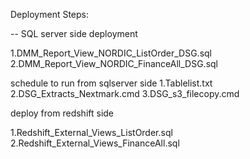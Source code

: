 Deployment Steps:

-- SQL server side deployment 

1.DMM_Report_View_NORDIC_ListOrder_DSG.sql
2.DMM_Report_View_NORDIC_FinanceAll_DSG.sql

schedule to run from sqlserver side
1.Tablelist.txt
2.DSG_Extracts_Nextmark.cmd
3.DSG_s3_filecopy.cmd

deploy from redshift side

1.Redshift_External_Views_ListOrder.sql
2.Redshift_External_Views_FinanceAll.sql
